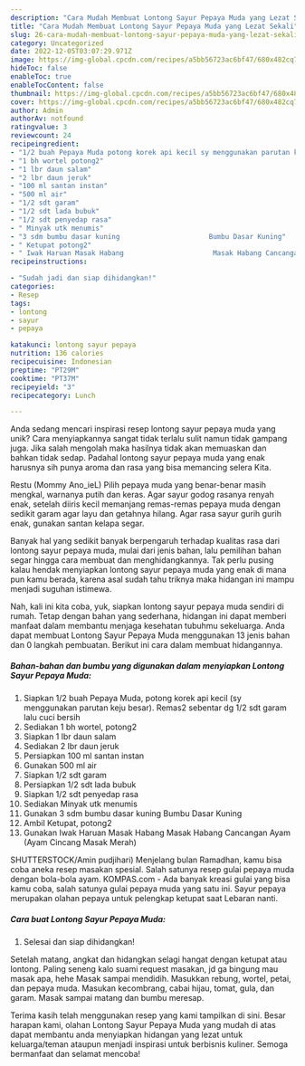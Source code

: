 ```yaml
---
description: "Cara Mudah Membuat Lontong Sayur Pepaya Muda yang Lezat Sekali"
title: "Cara Mudah Membuat Lontong Sayur Pepaya Muda yang Lezat Sekali"
slug: 26-cara-mudah-membuat-lontong-sayur-pepaya-muda-yang-lezat-sekali
category: Uncategorized
date: 2022-12-05T03:07:29.971Z
image: https://img-global.cpcdn.com/recipes/a5bb56723ac6bf47/680x482cq70/lontong-sayur-pepaya-muda-foto-resep-utama.jpg
hideToc: false
enableToc: true
enableTocContent: false
thumbnail: https://img-global.cpcdn.com/recipes/a5bb56723ac6bf47/680x482cq70/lontong-sayur-pepaya-muda-foto-resep-utama.jpg
cover: https://img-global.cpcdn.com/recipes/a5bb56723ac6bf47/680x482cq70/lontong-sayur-pepaya-muda-foto-resep-utama.jpg
author: Admin
authorAv: notfound
ratingvalue: 3
reviewcount: 24
recipeingredient:
- "1/2 buah Pepaya Muda potong korek api kecil sy menggunakan parutan keju besar Remas2 sebentar dg 12 sdt garam lalu cuci bersih"
- "1 bh wortel potong2"
- "1 lbr daun salam"
- "2 lbr daun jeruk"
- "100 ml santan instan"
- "500 ml air"
- "1/2 sdt garam"
- "1/2 sdt lada bubuk"
- "1/2 sdt penyedap rasa"
- " Minyak utk menumis"
- "3 sdm bumbu dasar kuning                      Bumbu Dasar Kuning"
- " Ketupat potong2"
- " Iwak Haruan Masak Habang                      Masak Habang Cancangan Ayam Ayam Cincang Masak Merah"
recipeinstructions:

- "Sudah jadi dan siap dihidangkan!"
categories:
- Resep
tags:
- lontong
- sayur
- pepaya

katakunci: lontong sayur pepaya 
nutrition: 136 calories
recipecuisine: Indonesian
preptime: "PT29M"
cooktime: "PT37M"
recipeyield: "3"
recipecategory: Lunch

---
```





Anda sedang mencari inspirasi resep lontong sayur pepaya muda yang unik? Cara menyiapkannya sangat tidak terlalu sulit namun tidak gampang juga. Jika salah mengolah maka hasilnya tidak akan memuaskan dan bahkan tidak sedap. Padahal lontong sayur pepaya muda yang enak harusnya sih punya aroma dan rasa yang bisa memancing selera Kita.





Restu (Mommy Ano_ieL) Pilih pepaya muda yang benar-benar masih mengkal, warnanya putih dan keras. Agar sayur godog rasanya renyah enak, setelah diiris kecil memanjang remas-remas pepaya muda dengan sedikit garam agar layu dan getahnya hilang. Agar rasa sayur gurih gurih enak, gunakan santan kelapa segar.

Banyak hal yang sedikit banyak berpengaruh terhadap kualitas rasa dari lontong sayur pepaya muda, mulai dari jenis bahan, lalu pemilihan bahan segar hingga cara membuat dan menghidangkannya. Tak perlu pusing kalau hendak menyiapkan lontong sayur pepaya muda yang enak di mana pun kamu berada, karena asal sudah tahu triknya maka hidangan ini mampu menjadi suguhan istimewa.






Nah, kali ini kita coba, yuk, siapkan lontong sayur pepaya muda sendiri di rumah. Tetap dengan bahan yang sederhana, hidangan ini dapat memberi manfaat dalam membantu menjaga kesehatan tubuhmu sekeluarga. Anda dapat membuat Lontong Sayur Pepaya Muda menggunakan 13 jenis bahan dan 0 langkah pembuatan. Berikut ini cara dalam membuat hidangannya.

<!--inarticleads1-->

##### Bahan-bahan dan bumbu yang digunakan dalam menyiapkan Lontong Sayur Pepaya Muda:

1. Siapkan 1/2 buah Pepaya Muda, potong korek api kecil (sy menggunakan parutan keju besar). Remas2 sebentar dg 1/2 sdt garam lalu cuci bersih
1. Sediakan 1 bh wortel, potong2
1. Siapkan 1 lbr daun salam
1. Sediakan 2 lbr daun jeruk
1. Persiapkan 100 ml santan instan
1. Gunakan 500 ml air
1. Siapkan 1/2 sdt garam
1. Persiapkan 1/2 sdt lada bubuk
1. Siapkan 1/2 sdt penyedap rasa
1. Sediakan  Minyak utk menumis
1. Gunakan 3 sdm bumbu dasar kuning                      Bumbu Dasar Kuning
1. Ambil  Ketupat, potong2
1. Gunakan  Iwak Haruan Masak Habang                      Masak Habang Cancangan Ayam (Ayam Cincang Masak Merah)


SHUTTERSTOCK/Amin pudjihari) Menjelang bulan Ramadhan, kamu bisa coba aneka resep masakan spesial. Salah satunya resep gulai pepaya muda dengan bola-bola ayam. KOMPAS.com - Ada banyak kreasi gulai yang bisa kamu coba, salah satunya gulai pepaya muda yang satu ini. Sayur pepaya merupakan olahan pepaya untuk pelengkap ketupat saat Lebaran nanti. 

<!--inarticleads2-->

##### Cara buat Lontong Sayur Pepaya Muda:


1. Selesai dan siap dihidangkan!

Setelah matang, angkat dan hidangkan selagi hangat dengan ketupat atau lontong. Paling seneng kalo suami request masakan, jd ga bingung mau masak apa, hehe Masak sampai mendidih. Masukkan rebung, wortel, petai, dan pepaya muda. Masukan kecombrang, cabai hijau, tomat, gula, dan garam. Masak sampai matang dan bumbu meresap. 

Terima kasih telah menggunakan resep yang kami tampilkan di sini. Besar harapan kami, olahan Lontong Sayur Pepaya Muda yang mudah di atas dapat membantu anda menyiapkan hidangan yang lezat untuk keluarga/teman ataupun menjadi inspirasi untuk berbisnis kuliner. Semoga bermanfaat dan selamat mencoba!
